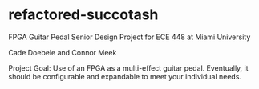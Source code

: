 # refactored-succotash
FPGA Guitar Pedal
Senior Design Project for ECE 448 at Miami University

Cade Doebele and Connor Meek


Project Goal: 
  Use of an FPGA as a multi-effect guitar pedal. Eventually, it should be configurable and expandable to meet your individual needs.
